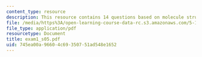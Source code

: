 ```yaml
---
content_type: resource
description: This resource contains 14 questions based on molecule structure.
file: /media/https%3A/open-learning-course-data-rc.s3.amazonaws.com/5-12-organic-chemistry-i-spring-2005/745ea00a96604c69350751ad548e1652_exam1_s05.pdf
file_type: application/pdf
resourcetype: Document
title: exam1_s05.pdf
uid: 745ea00a-9660-4c69-3507-51ad548e1652
---
```

